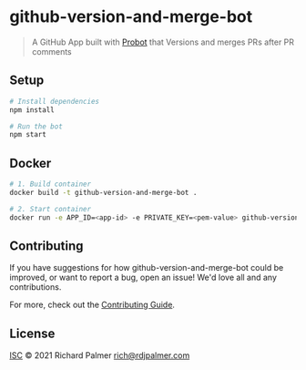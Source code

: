 # github-version-and-merge-bot

> A GitHub App built with [Probot](https://github.com/probot/probot) that Versions and merges PRs after PR comments

## Setup

```sh
# Install dependencies
npm install

# Run the bot
npm start
```

## Docker

```sh
# 1. Build container
docker build -t github-version-and-merge-bot .

# 2. Start container
docker run -e APP_ID=<app-id> -e PRIVATE_KEY=<pem-value> github-version-and-merge-bot
```

## Contributing

If you have suggestions for how github-version-and-merge-bot could be improved, or want to report a bug, open an issue! We'd love all and any contributions.

For more, check out the [Contributing Guide](CONTRIBUTING.md).

## License

[ISC](LICENSE) © 2021 Richard Palmer <rich@rdjpalmer.com>
